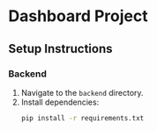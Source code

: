 # Dashboard Project

## Setup Instructions

### Backend
1. Navigate to the `backend` directory.
2. Install dependencies:
   ```bash
   pip install -r requirements.txt

